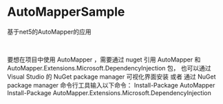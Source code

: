 # AutoMapperSample
基于net5的AutoMapper的应用

&nbsp;

要想在项目中使用 AutoMapper ，需要通过 nuget 引用 AutoMapper 和 AutoMapper.Extensions.Microsoft.DependencyInjection 包，
也可以通过 Visual Studio 的 NuGet package manager 可视化界面安装 或者 通过 NuGet package manager 命令行工具输入以下命令：
Install-Package AutoMapper
Install-Package AutoMapper.Extensions.Microsoft.DependencyInjection
